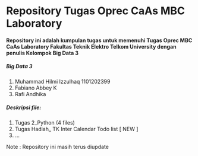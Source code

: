 # Repository Tugas Oprec CaAs MBC Laboratory 

#### Repository ini adalah kumpulan tugas untuk memenuhi Tugas Oprec MBC CaAs Laboratory Fakultas Teknik Elektro Telkom University dengan penulis Kelompok Big Data 3 

##### Big Data 3

1. Muhammad Hilmi Izzulhaq 1101202399
2. Fabiano Abbey K 
3. Rafi Andhika 

##### Deskripsi file:
1. Tugas 2_Python (4 files)
2. Tugas Hadiah_ TK Inter Calendar Todo list [ NEW ]
3. ...

Note : Repository ini masih terus diupdate
